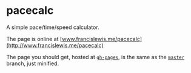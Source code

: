 # pacecalc
A simple pace/time/speed calculator.

The page is online at [www.francislewis.me/pacecalc](http://www.francislewis.me/pacecalc)

The page you should get, hosted at [`gh-pages`](https://github.com/francislewis/pacecalc/tree/gh-pages), is the same as the [`master`](https://github.com/francislewis/pacecalc) branch, just minified.
